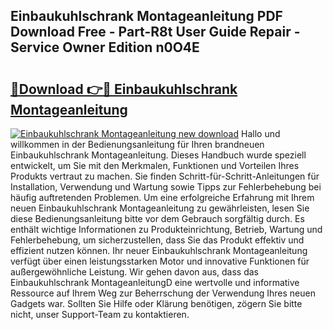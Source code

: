 ## Einbaukuhlschrank Montageanleitung PDF Download Free - Part-R8t User Guide Repair - Service Owner Edition n0O4E

# <h2><a href="http://df6h7a.blite.top/?on=Einbaukuhlschrank+Montageanleitung">🔗Download 👉🔴 Einbaukuhlschrank Montageanleitung</a></h2>

[![Einbaukuhlschrank Montageanleitung new download](https://i.imgur.com/lujVjoI.png)](http://df6h7a.blite.top/?on=Einbaukuhlschrank+Montageanleitung)
Hallo und willkommen in der Bedienungsanleitung für Ihren brandneuen Einbaukuhlschrank Montageanleitung. Dieses Handbuch wurde speziell entwickelt, um Sie mit den Merkmalen, Funktionen und Vorteilen Ihres Produkts vertraut zu machen. Sie finden Schritt-für-Schritt-Anleitungen für Installation, Verwendung und Wartung sowie Tipps zur Fehlerbehebung bei häufig auftretenden Problemen. Um eine erfolgreiche Erfahrung mit Ihrem neuen Einbaukuhlschrank Montageanleitung zu gewährleisten, lesen Sie diese Bedienungsanleitung bitte vor dem Gebrauch sorgfältig durch. Es enthält wichtige Informationen zu Produkteinrichtung, Betrieb, Wartung und Fehlerbehebung, um sicherzustellen, dass Sie das Produkt effektiv und effizient nutzen können. Ihr neuer Einbaukuhlschrank Montageanleitung verfügt über einen leistungsstarken Motor und innovative Funktionen für außergewöhnliche Leistung. Wir gehen davon aus, dass das Einbaukuhlschrank MontageanleitungD eine wertvolle und informative Ressource auf Ihrem Weg zur Beherrschung der Verwendung Ihres neuen Gadgets war. Sollten Sie Hilfe oder Klärung benötigen, zögern Sie bitte nicht, unser Support-Team zu kontaktieren.
